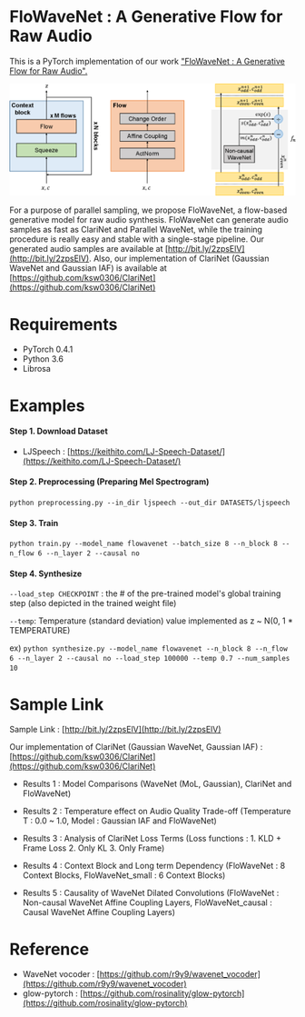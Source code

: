 # FloWaveNet : A Generative Flow for Raw Audio 

This is a PyTorch implementation of our work ["FloWaveNet : A Generative Flow for Raw Audio".](https://arxiv.org/abs/1811.02155)

<img src="png/model.png">

For a purpose of parallel sampling, we propose FloWaveNet, a flow-based generative model for raw audio synthesis.
FloWaveNet can generate audio samples as fast as ClariNet and Parallel WaveNet, while the training procedure is really easy and stable with a single-stage pipeline. Our generated audio samples are available at [http://bit.ly/2zpsElV](http://bit.ly/2zpsElV). Also, our implementation of ClariNet (Gaussian WaveNet and Gaussian IAF) is available at [https://github.com/ksw0306/ClariNet](https://github.com/ksw0306/ClariNet)


# Requirements

- PyTorch 0.4.1
- Python 3.6
- Librosa

# Examples

#### Step 1. Download Dataset

- LJSpeech : [https://keithito.com/LJ-Speech-Dataset/](https://keithito.com/LJ-Speech-Dataset/)

#### Step 2. Preprocessing (Preparing Mel Spectrogram)

`python preprocessing.py --in_dir ljspeech --out_dir DATASETS/ljspeech`

#### Step 3. Train

`python train.py --model_name flowavenet --batch_size 8 --n_block 8 --n_flow 6 --n_layer 2 --causal no`

#### Step 4. Synthesize

`--load_step CHECKPOINT` : the # of the pre-trained model's global training step (also depicted in the trained weight file)

`--temp`: Temperature (standard deviation) value implemented as z ~ N(0, 1 * TEMPERATURE)

ex) `python synthesize.py --model_name flowavenet --n_block 8 --n_flow 6 --n_layer 2 --causal no --load_step 100000 --temp 0.7 --num_samples 10`


# Sample Link

Sample Link : [http://bit.ly/2zpsElV](http://bit.ly/2zpsElV)

Our implementation of ClariNet (Gaussian WaveNet, Gaussian IAF) : [https://github.com/ksw0306/ClariNet](https://github.com/ksw0306/ClariNet)

- Results 1 : Model Comparisons (WaveNet (MoL, Gaussian), ClariNet and FloWaveNet)

- Results 2 : Temperature effect on Audio Quality Trade-off (Temperature T : 0.0 ~ 1.0, Model : Gaussian IAF and FloWaveNet)

- Results 3 : Analysis of ClariNet Loss Terms (Loss functions : 1. KLD + Frame Loss 2. Only KL 3. Only Frame)

- Results 4 : Context Block and Long term Dependency (FloWaveNet : 8 Context Blocks, FloWaveNet_small : 6 Context Blocks)

- Results 5 : Causality of WaveNet Dilated Convolutions (FloWaveNet : Non-causal WaveNet Affine Coupling Layers, FloWaveNet_causal : Causal WaveNet Affine Coupling Layers)


# Reference

- WaveNet vocoder : [https://github.com/r9y9/wavenet_vocoder](https://github.com/r9y9/wavenet_vocoder)
- glow-pytorch : [https://github.com/rosinality/glow-pytorch](https://github.com/rosinality/glow-pytorch)
